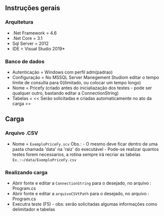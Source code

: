 
## Instruções gerais
### Arquitetura
- .Net Framework = 4.6
- .Net Core      = 3.1
- Sql Server     = 2012
- IDE            = Visual Studio 2019*
### Banco de dados
- Autenticação   = Windows com perfil adm(padrao)
- Configuração   = No MSSQL Server Manegement Studiom editar o tempo limite de consulta para 0(ilimitado, ou colocar um tempo longo)
- Nome           = Pricefy (criado antes do inicialiazação dos testes - pode ser qualquer outro, bastando editar a ConnectionString)
- Tabelas        =  << Serão solicitadas e criadas automaticamente no ato da carga >>

## Carga
### Arquivo .CSV
- Nome          = ```ExemploPriceFy.scv```
                Obs.: - O mesmo deve ficar dentro de uma pasta chamada 'data' na 'raiz' do executável
                      - Pode-se realizar quantos testes forem necessarios, a rotina sempre irá recriar as tabelas
                ```Ex.:~/data/ExemploPriceFy.csv```
### Realizando carga
- Abrir fonte e editar a ```ConnectionString``` para o desejado, no arquivo : Program.cs
- Abrir fonte e editar a ```arquivoCSVtPath``` para o desejado, no arquivo : Program.cs
- Executra teste (F5) - obs: serão solicitadas algumas informações como delimitador e tabelas
